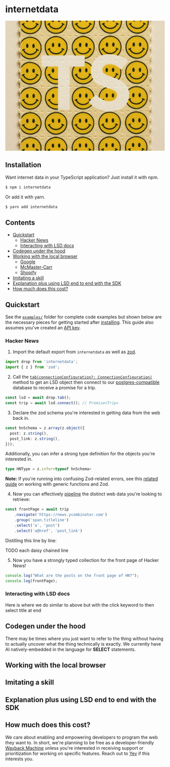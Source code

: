 # internetdata

![TypeScript logo but with blotter paper as the background](/media/ts-blotter.png)

## Installation

Want internet data in your TypeScript application? Just install it with npm.

```bash
$ npm i internetdata
```

Or add it with yarn.

```bash
$ yarn add internetdata
```

## Contents

* [Quickstart](#quickstart)
  * [Hacker News](#hacker-news)
  * [Interacting with LSD docs](#interacting-with-lsd-docs)
* [Codegen under the hood](#codegen-under-the-hood)
* [Working with the local browser](#working-with-a-local-browser)
  * [Google](#google)
  * [McMaster-Carr](#mcmaster-carr)
  * [Shopify](#shopify)
* [Imitating a skill](#imitating-a-skill)
* [Explanation plus using LSD end to end with the SDK](#using-lsd-end-to-end-with-the-sdk)
* [How much does this cost?](#how-much-does-this-cost)

## Quickstart

See the [`examples/`](https://github.com/lsd-so/internetdata/tree/main/examples) folder for complete code examples but shown below are the necessary pieces for getting started after [installing](#installation). This guide also assumes you've created an [API key](https://lsd.so/docs/database/connect/authenticating).

### Hacker News

1. Import the default export from `internetdata` as well as [zod](https://zod.dev/).

```typescript
import drop from 'internetdata';
import { z } from 'zod';
```

2. Call the [`tab(connectionConfiguration?: ConnectionConfiguration)`](https://github.com/lsd-so/internetdata/blob/main/src/index.ts#L252) method to get an LSD object then connect to our [postgres-compatible](https://lsd.so/docs/database/postgres/postgres-compatible) database to receive a promise for a trip.

```typescript
const lsd = await drop.tab();
const trip = await lsd.connect(); // Promise<Trip>
```

3. Declare the zod schema you're interested in getting data from the web back in.

```typescript
const hnSchema = z.array(z.object({
  post: z.string(),
  post_link: z.string(),
}));
```

Additionally, you can infer a strong type definition for the objects you're interested in.

```typescript
type HNType = z.infer<typeof hnSchema>
```

**Note:** If you're running into confusing Zod-related errors, see this [related guide](https://zod.dev/?id=writing-generic-functions) on working with generic functions and Zod.

4. Now you can effectively [pipeline](https://herecomesthemoon.net/2025/04/pipelining/) the distinct web data you're looking to retrieve:

```typescript
const frontPage = await trip
    .navigate('https://news.ycombinator.com')
	.group('span.titleline')
	.select('a', 'post')
	.select('a@href', 'post_link')
```

Distilling this line by line:

TODO each daisy chained line

5. Now you have a strongly typed collection for the front page of Hacker News!

```typescript
console.log("What are the posts on the front page of HN?");
console.log(frontPage);
```

### Interacting with LSD docs

Here is where we do similar to above but with the click keyword to then select title at end

## Codegen under the hood

There may be times where you just want to refer to the thing without having to actually uncover what the thing technically is exactly. We currently have AI natively-embedded in the language for **SELECT** statements.

## Working with the local browser



## Imitating a skill

## Explanation plus using LSD end to end with the SDK

## How much does this cost?

We care about enabling and empowering developers to program the web they want to. In short, we're planning to be free as a developer-friendly [Wayback Machine](https://web.archive.org/) unless you're interested in receiving support or prioritization for working on specific features. Reach out to [Yev](mailto:yev@lsd.so) if this interests you.
